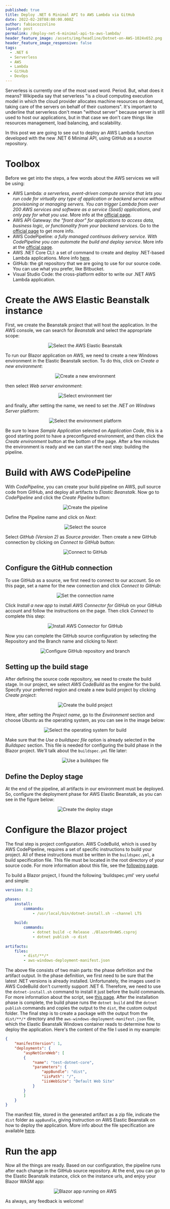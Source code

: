 ```yaml
---
published: true
title: Deploy .NET 6 Minimal API to AWS Lambda via GitHub
date: 2022-02-28T08:00:00.000Z
author: fabiocozzolino
layout: post
permalink: /deploy-net-6-minimal-api-to-aws-lambda/
header_feature_image: /assets/img/headline/Dotnet-on-AWS-1024x652.png
header_feature_image_responsive: false
tags:
  - .NET 6
  - Serverless
  - AWS
  - Lambda
  - GitHub
  - DevOps
---
```

Serverless is currently one of the most used word. Period. But, what does it means? Wikipedia say that serverless "is a cloud computing execution model in which the cloud provider allocates machine resources on demand, taking care of the servers on behalf of their customers". It's important to underline that serverless don't mean "without server" because server is still used to host our applications, but in that case we don't care things like resources management, load balancing, and scalability.

In this post we are going to see out to deploy an AWS Lambda function developed with the new .NET 6 Minimal API, using GitHub as a source repository.

# Toolbox
Before we get into the steps, a few words about the AWS services we will be using:
* AWS Lambda: _a serverless, event-driven compute service that lets you run code for virtually any type of application or backend service without provisioning or managing servers. You can trigger Lambda from over 200 AWS services and software as a service (SaaS) applications, and only pay for what you use_. More info at the [official page](https://aws.amazon.com/lambda/).
* AWS API Gateway: _the "front door" for applications to access data, business logic, or functionality from your backend services_. Go to the [official page](https://aws.amazon.com/api-gateway/) to get more info.
* AWS CodePipeline: _a fully managed continuos delivery service. With CodePipeline you can automate the build and deploy service_. More info at the [official page](https://aws.amazon.com/codepipeline/).
* AWS .NET Core CLI: a set of command to create and deploy .NET-based Lambda applications. More info [here](https://docs.aws.amazon.com/lambda/latest/dg/csharp-package-cli.html).
* GitHub: the git repository that we are going to use for our source code. You can use what you prefer, like Bitbucket.
* Visual Studio Code: the cross-platform editor to write our .NET AWS Lambda application.

# Create the AWS Elastic Beanstalk instance
First, we create the Beanstalk project that will host the application. In the AWS console, we can search for _Beanstalk_ and select the appropriate scope:

<p align="center">
  <img src="/assets/img/blazoraws1.png" alt="Select the AWS Elastic Beanstalk">
</p>

To run our Blazor application on AWS, we need to create a new Windows environment in the Elastic Beanstalk section. To do this, click on _Create a new environment_:

<p align="center">
  <img src="/assets/img/blazoraws2.png" alt="Create a new environment">
</p>

then select _Web server environment_:

<p align="center">
  <img src="/assets/img/blazoraws3.png" alt="Select environment tier">
</p>

and finally, after setting the name, we need to set the _.NET on Windows Server_ platform:

<p align="center">
  <img src="/assets/img/blazoraws5.png" alt="Select the environment platform">
</p>

Be sure to leave _Sample Application_ selected on _Application Code_, this is a good starting point to have a preconfigured environment, and then click the _Create environment_ button at the bottom of the page. After a few minutes the environment is ready and we can start the next step: building the pipeline.

# Build with AWS CodePipeline
With _CodePipeline_, you can create your build pipeline on AWS, pull source code from GitHub, and deploy all artifacts to _Elastic Beanstalk_. Now go to _CodePipeline_ and click the _Create Pipeline_ button:

<p align="center">
  <img src="/assets/img/blazoraws_pipeline_1.png" alt="Create the pipeline">
</p>

Define the Pipeline name and click on _Next_:

<p align="center">
  <img src="/assets/img/blazoraws_pipeline_2.png" alt="Select the source">
</p>

Select _GitHub (Version 2)_ as _Source provider_. Then create a new GitHub connection by clicking on _Connect to GitHub_ button:

<p align="center">
  <img src="/assets/img/blazoraws_pipeline_3.png" alt="Connect to GitHub">
</p>

## Configure the GitHub connection
To use GitHub as a source, we first need to connect to our account. So on this page, set a name for the new connection and click _Connect to GitHub_:

<p align="center">
  <img src="/assets/img/blazoraws_pipeline_4.png" alt="Set the connection name">
</p>

Click _Install a new app_ to install _AWS Connector for GitHub_ on your GitHub account and follow the instructions on the page. Then click _Connect_ to complete this step:

<p align="center">
  <img src="/assets/img/blazoraws_pipeline_5.png" alt="Install AWS Connector for GitHub">
</p>

Now you can complete the GitHub source configuration by selecting the Repository and the Branch name and clicking to _Next_:

<p align="center">
  <img src="/assets/img/blazoraws_pipeline_6.png" alt="Configure GitHub repository and branch">
</p>

## Setting up the build stage
After defining the source code repository, we need to create the build stage. In our project, we select _AWS CodeBuild_ as the engine for the build. Specify your preferred region and create a new build project by clicking _Create project_:

<p align="center">
  <img src="/assets/img/blazoraws_pipeline_7.png" alt="Create the build project">
</p>

Here, after setting the _Project name_, go to the _Environment_ section and choose _Ubuntu_ as the operating system, as you can see in the image below:

<p align="center">
  <img src="/assets/img/blazoraws_pipeline_8.png" alt="Select the operating system for build">
</p>

Make sure that the _Use a buildspec file_ option is already selected in the _Buildspec_ section. This file is needed for configuring the build phase in the Blazor project. We'll talk about the `buildspec.yml` file later:

<p align="center">
  <img src="/assets/img/blazoraws_pipeline_9.png" alt="Use a buildspec file">
</p>

## Define the Deploy stage
At the end of the pipeline, all artifacts in our environment must be deployed. So, configure the deployment phase for AWS Elastic Beanstalk, as you can see in the figure below:

<p align="center">
  <img src="/assets/img/blazoraws_pipeline_10.png" alt="Create the deploy stage">
</p>


# Configure the Blazor project
The final step is project configuration. AWS CodeBuild, which is used by AWS CodePipeline, requires a set of specific instructions to build your project. All of these instructions must be written in the `buildspec.yml`, a build specification file. This file must be located in the root directory of your source code. For more information about this file, see the [following page](https://docs.aws.amazon.com/codebuild/latest/userguide/build-spec-ref.html).

To build a Blazor project, I found the following 'buildspec.yml' very useful and simple:

``` yaml
version: 0.2

phases:
    install:
        commands:
            - /usr/local/bin/dotnet-install.sh --channel LTS
            
    build:
        commands:
            - dotnet build -c Release ./BlazorOnAWS.csproj
            - dotnet publish -o dist
            
artifacts:
    files:
        - dist/**/*
        - aws-windows-deployment-manifest.json
```

The above file consists of two main parts: the phase definition and the artifact output. In the phase definition, we first need to be sure that the latest .NET versions is already installed. Unfortunately, the images used in AWS CodeBuild don't currently support .NET 6. Therefore, we need to use the `dotnet-install.sh` command to install it just before the build commands. For more information about the script, see [this page](https://docs.microsoft.com/en-us/dotnet/core/tools/dotnet-install-script).
After the installation phase is complete, the build phase runs the `dotnet build` and the `dotnet publish` commands and copies the output to the `dist`, the custom output folder.
The final step is to create a package with the output from the `dist/**/*` directory and the `aws-windows-deployment-manifest.json` file, which the Elastic Beanstalk Windows container reads to determine how to deploy the application. Here's the content of the file I used in my example:

``` json
{
    "manifestVersion": 1,
    "deployments": {
        "aspNetCoreWeb": [
        {
            "name": "test-dotnet-core",
            "parameters": {
                "appBundle": "dist",
                "iisPath": "/",
                "iisWebSite": "Default Web Site"
            }
        }
        ]
    }
}
```

The manifest file, stored in the generated artifact as a zip file, indicate the `dist` folder as `appBundle`, giving instruction on AWS Elastic Beanstalk on how to deploy the application. More info about the file specification are available [here](https://docs.aws.amazon.com/toolkit-for-visual-studio/latest/user-guide/deployment-beanstalk-custom-netcore.html).

# Run the app
Now all the things are ready. Based on our configuration, the pipeline runs after each change in the GitHub source repository. At the end, you can go to the Elastic Beanstalk instance, click on the instance urls, and enjoy your Blazor WASM app:

<p align="center">
  <img src="/assets/img/blazoraws_result_1.png" alt="Blazor app running on AWS">
</p>

As always, any feedback is welcome!
